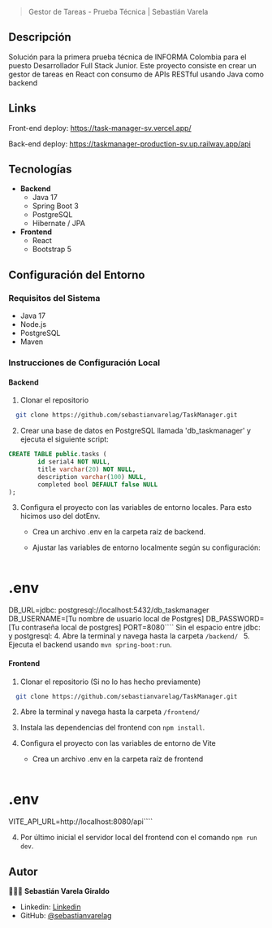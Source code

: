 > Gestor de Tareas - Prueba Técnica | Sebastián Varela

## Descripción
Solución para la primera prueba técnica de INFORMA Colombia para el puesto Desarrollador Full Stack Junior. Este proyecto consiste en crear un gestor de tareas en React con consumo de APIs RESTful usando Java como backend

## Links

Front-end deploy: https://task-manager-sv.vercel.app/

Back-end deploy: https://taskmanager-production-sv.up.railway.app/api

## Tecnologías

- **Backend**
  - Java 17 
  - Spring Boot 3 
  - PostgreSQL
  - Hibernate / JPA
- **Frontend**
  - React 
  - Bootstrap 5
  
## Configuración del Entorno

### Requisitos del Sistema

- Java 17
- Node.js
- PostgreSQL
- Maven

### Instrucciones de Configuración Local

#### Backend

1.  Clonar el repositorio
  ```sh
    git clone https://github.com/sebastianvarelag/TaskManager.git
  ```

2. Crear una base de datos en PostgreSQL llamada 'db_taskmanager' y ejecuta el siguiente script:
``` sql
CREATE TABLE public.tasks (
		id serial4 NOT NULL,
		title varchar(20) NOT NULL,
		description varchar(100) NULL,
		completed bool DEFAULT false NULL
);
```
3.  Configura el proyecto con las variables de entorno locales. Para esto hicimos uso del dotEnv.
	- Crea un archivo .env en la carpeta raíz de backend.
	- Ajustar las variables de entorno localmente según su configuración:  

		````ini
# .env
DB_URL=jdbc: postgresql://localhost:5432/db_taskmanager
DB_USERNAME=[Tu nombre de usuario local de Postgres]
DB_PASSWORD=[Tu contraseña local de postgres]
PORT=8080````
		Sin el espacio entre jdbc: y postgresql:
4.  Abre la terminal y navega hasta la carpeta  `/backend/ `
5.  Ejecuta el backend usando `mvn spring-boot:run`.

#### Frontend

1.  Clonar el repositorio (Si no lo has hecho previamente)
  ```sh
    git clone https://github.com/sebastianvarelag/TaskManager.git
  ```
 
2. Abre la terminal y navega hasta la carpeta `/frontend/`

3. Instala las dependencias del frontend con `npm install`.

4.  Configura el proyecto con las variables de entorno de Vite
	- Crea un archivo .env en la carpeta raíz de frontend
	
		````ini
# .env
VITE_API_URL=http://localhost:8080/api````

4. Por último inicial el servidor local del frontend con el comando `npm run dev`.

## Autor

👨🏻‍💻 **Sebastián Varela Giraldo**

- Linkedin: [Linkedin](https://www.linkedin.com/in/sebastianvarelag/)
- GitHub: [@sebastianvarelag](https://github.com/sebastianvarelag)